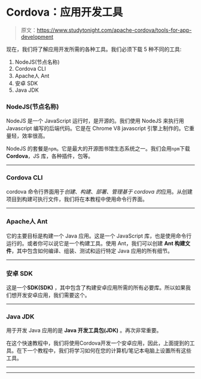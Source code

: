 # Cordova：应用开发工具

> 原文：<https://www.studytonight.com/apache-cordova/tools-for-app-development>

现在，我们将了解应用开发所需的各种工具。我们必须下载 5 种不同的工具:

1.  NodeJS(节点名称)
2.  Cordova CLI
3.  Apache人 Ant
4.  安卓 SDK
5.  Java JDK

### NodeJS(节点名称)

NodeJS 是一个 JavaScript 运行时，是开源的。我们使用 NodeJS 来执行用 Javascript 编写的后端代码。它是在 Chrome V8 javascript 引擎上制作的。它重量轻，效率很高。

NodeJS 的套餐是`npm`。它是最大的开源图书馆生态系统之一。我们会用`npm`下载**Cordova**，JS 库，各种插件，包等。

* * *

### Cordova CLI

cordova 命令行界面用于*创建*、*构建*、*部署*、*管理基于 cordova 的*应用。从创建项目到构建可执行文件，我们将在本教程中使用命令行界面。

* * *

### Apache人 Ant

它的主要目标是构建一个 Java 应用。这是一个 JavaScript 库，也是使用命令行运行的。或者你可以说它是一个构建工具。使用 Ant，我们可以创建 **Ant 构建文件**，其中包含如何编译、组装、测试和运行特定 Java 应用的所有细节。

* * *

### 安卓 SDK

这是一个**SDK(SDK)** ，其中包含了构建安卓应用所需的所有必要库。所以如果我们想开发安卓应用，我们需要这个。

* * *

### Java JDK

用于开发 Java 应用的是 **Java 开发工具包(JDK)** 。再次非常重要。

在这个快速教程中，我们将使用Cordova开发一个安卓应用，因此，上面提到的工具。在下一个教程中，我们将学习如何在您的计算机/笔记本电脑上设置所有这些工具。

* * *

* * *